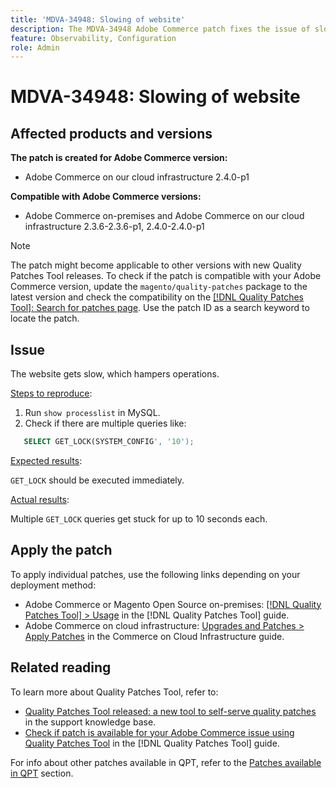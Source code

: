 ```yaml
---
title: 'MDVA-34948: Slowing of website'
description: The MDVA-34948 Adobe Commerce patch fixes the issue of slowing of the website. This patch is available when the [Quality Patches Tool (QPT)](https://experienceleague.adobe.com/en/docs/commerce-knowledge-base/kb/announcements/commerce-announcements/magento-quality-patches-released-new-tool-to-self-serve-quality-patches) 1.1.1 is installed. The patch ID is MDVA-34948. Please note that the issue was fixed in Adobe Commerce version 2.4.1.
feature: Observability, Configuration
role: Admin
---
```

# MDVA-34948: Slowing of website


## Affected products and versions

**The patch is created for Adobe Commerce version:**

* Adobe Commerce on our cloud infrastructure 2.4.0-p1

**Compatible with Adobe Commerce versions:**

* Adobe Commerce on-premises and Adobe Commerce on our cloud infrastructure 2.3.6-2.3.6-p1, 2.4.0-2.4.0-p1

>[!NOTE]
>
>The patch might become applicable to other versions with new Quality Patches Tool releases. To check if the patch is compatible with your Adobe Commerce version, update the `magento/quality-patches` package to the latest version and check the compatibility on the [[!DNL Quality Patches Tool]: Search for patches page](https://experienceleague.adobe.com/en/docs/commerce-knowledge-base/kb/announcements/commerce-announcements/magento-quality-patches-released-new-tool-to-self-serve-quality-patches). Use the patch ID as a search keyword to locate the patch.

## Issue

The website gets slow, which hampers operations.

<u>Steps to reproduce</u>:

1. Run `show processlist` in MySQL.
1. Check if there are multiple queries like:

```sql
   SELECT GET_LOCK(SYSTEM_CONFIG', '10');
```

<u>Expected results</u>:

`GET_LOCK` should be executed immediately.

<u>Actual results</u>:

Multiple `GET_LOCK` queries get stuck for up to 10 seconds each.

## Apply the patch

To apply individual patches, use the following links depending on your deployment method:

* Adobe Commerce or Magento Open Source on-premises: [[!DNL Quality Patches Tool] > Usage](/help/tools/quality-patches-tool/usage.md) in the [!DNL Quality Patches Tool] guide.
* Adobe Commerce on cloud infrastructure: [Upgrades and Patches > Apply Patches](https://experienceleague.adobe.com/docs/commerce-cloud-service/user-guide/develop/upgrade/apply-patches.html) in the Commerce on Cloud Infrastructure guide.

## Related reading

To learn more about Quality Patches Tool, refer to:

* [Quality Patches Tool released: a new tool to self-serve quality patches](https://experienceleague.adobe.com/en/docs/commerce-knowledge-base/kb/announcements/commerce-announcements/magento-quality-patches-released-new-tool-to-self-serve-quality-patches) in the support knowledge base.
* [Check if patch is available for your Adobe Commerce issue using Quality Patches Tool](/help/tools/quality-patches-tool/patches-available-in-qpt/check-patch-for-magento-issue-with-magento-quality-patches.md) in the [!DNL Quality Patches Tool] guide.

For info about other patches available in QPT, refer to the [Patches available in QPT](https://experienceleague.adobe.com/tools/commerce-quality-patches/index.html) section.

